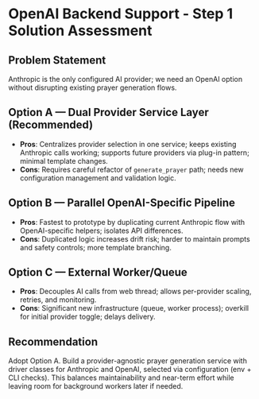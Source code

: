 # OpenAI Backend Support - Step 1 Solution Assessment

## Problem Statement
Anthropic is the only configured AI provider; we need an OpenAI option without disrupting existing prayer generation flows.

## Option A — Dual Provider Service Layer (Recommended)
- **Pros**: Centralizes provider selection in one service; keeps existing Anthropic calls working; supports future providers via plug-in pattern; minimal template changes.
- **Cons**: Requires careful refactor of `generate_prayer` path; needs new configuration management and validation logic.

## Option B — Parallel OpenAI-Specific Pipeline
- **Pros**: Fastest to prototype by duplicating current Anthropic flow with OpenAI-specific helpers; isolates API differences.
- **Cons**: Duplicated logic increases drift risk; harder to maintain prompts and safety controls; more template branching.

## Option C — External Worker/Queue
- **Pros**: Decouples AI calls from web thread; allows per-provider scaling, retries, and monitoring.
- **Cons**: Significant new infrastructure (queue, worker process); overkill for initial provider toggle; delays delivery.

## Recommendation
Adopt Option A. Build a provider-agnostic prayer generation service with driver classes for Anthropic and OpenAI, selected via configuration (env + CLI checks).
This balances maintainability and near-term effort while leaving room for background workers later if needed.

